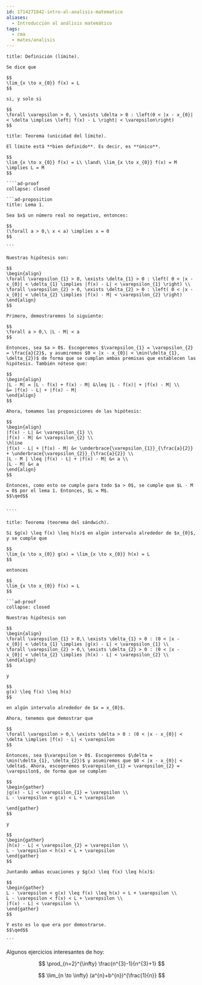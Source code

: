 ```yaml
---
id: 1714271842-intro-al-analisis-matematico
aliases:
  - Introducción al análisis matemático
tags:
  - cma
  - mates/analisis
---
```


```ad-definition
title: Definición (límite).

Se dice que

$$
\lim_{x \to x_{0}} f(x) = L
$$

si, y solo si

$$
\forall \varepsilon > 0, \ \exists \delta > 0 : \left(0 < |x - x_{0}| < \delta \implies \left| f(x) - L \right| < \varepsilon\right)
$$

```

`````ad-theorem
title: Teorema (unicidad del límite).

El límite está **bien definido**. Es decir, es **único**.

$$
\lim_{x \to x_{0}} f(x) = L\ \land\ \lim_{x \to x_{0}} f(x) = M \implies L = M
$$

````ad-proof
collapse: closed

```ad-proposition
title: Lema 1.

Sea $x$ un número real no negativo, entonces:

$$
(\forall a > 0,\ x < a) \implies x = 0
$$

```

Nuestras hipótesis son:

$$
\begin{align}
\forall \varepsilon_{1} > 0, \exists \delta_{1} > 0 : \left( 0 < |x - x_{0}| < \delta_{1} \implies |f(x) - L| < \varepsilon_{1} \right) \\
\forall \varepsilon_{2} > 0, \exists \delta_{2} > 0 : \left( 0 < |x - x_{0}| < \delta_{2} \implies |f(x) - M| < \varepsilon_{2} \right)
\end{align}
$$

Primero, demostraremos lo siguiente:

$$
\forall a > 0,\ |L - M| < a
$$

Entonces, sea $a > 0$. Escogeremos $\varepsilon_{1} = \varepsilon_{2} = \frac{a}{2}$, y asumiremos $0 < |x - x_{0}| < \min(\delta_{1}, \delta_{2})$ de forma que se cumplan ambas premisas que establecen las hipótesis. También nótese que:

$$
\begin{align}
|L - M| = |L - f(x) + f(x) - M| &\leq |L - f(x)| + |f(x) - M| \\
&= |f(x) - L| + |f(x) - M|
\end{align}
$$

Ahora, tomamos las proposiciones de las hipótesis:

$$
\begin{align}
|f(x) - L| &< \varepsilon_{1} \\
|f(x) - M| &< \varepsilon_{2} \\
\hline
|f(x) - L| + |f(x) - M| &< \underbrace{\varepsilon_{1}}_{\frac{a}{2}} + \underbrace{\varepsilon_{2}}_{\frac{a}{2}} \\
|L - M | \leq |f(x) - L| + |f(x) - M| &< a \\
|L - M| &< a
\end{align}
$$

Entonces, como esto se cumple para todo $a > 0$, se cumple que $L - M = 0$ por el lema 1. Entonces, $L = M$.
$$\qed$$


````

`````

````ad-theorem
title: Teorema (teorema del sándwich).

Si $g(x) \leq f(x) \leq h(x)$ en algún intervalo alrededor de $x_{0}$, y se cumple que

$$
\lim_{x \to x_{0}} g(x) = \lim_{x \to x_{0}} h(x) = L
$$

entonces

$$
\lim_{x \to x_{0}} f(x) = L
$$

```ad-proof
collapse: closed

Nuestras hipótesis son

$$
\begin{align}
\forall \varepsilon_{1} > 0,\ \exists \delta_{1} > 0 : (0 < |x - x_{0}| < \delta_{1} \implies |g(x) - L| < \varepsilon_{1} \\
\forall \varepsilon_{2} > 0,\ \exists \delta_{2} > 0 : (0 < |x - x_{0}| < \delta_{2} \implies |h(x) - L| < \varepsilon_{2} \\
\end{align}
$$

y

$$
g(x) \leq f(x) \leq h(x)
$$

en algún intervalo alrededor de $x = x_{0}$.

Ahora, tenemos que demostrar que

$$
\forall \varepsilon > 0,\ \exists \delta > 0 : (0 < |x - x_{0}| < \delta \implies |f(x) - L| < \varepsilon
$$

Entonces, sea $\varepsilon > 0$. Escogeremos $\delta = \min(\delta_{1}, \delta_{2})$ y asumiremos que $0 < |x - x_{0}| < \delta$. Ahora, escogeremos $\varepsilon_{1} = \varepsilon_{2} = \varepsilon$, de forma que se cumplen

$$
\begin{gather}
|g(x) - L| < \varepsilon_{1} = \varepsilon \\
L - \varepsilon < g(x) < L + \varepsilon

\end{gather}
$$

y

$$
\begin{gather}
|h(x) - L| < \varepsilon_{2} = \varepsilon \\
L - \varepsilon < h(x) < L + \varepsilon
\end{gather}
$$

Juntando ambas ecuaciones y $g(x) \leq f(x) \leq h(x)$:

$$
\begin{gather}
L - \varepsilon < g(x) \leq f(x) \leq h(x) < L + \varepsilon \\
L - \varepsilon < f(x) < L + \varepsilon \\
|f(x) - L| < \varepsilon \\
\end{gather}
$$

Y esto es lo que era por demostrarse.
$$\qed$$

```

````

Algunos ejercicios interesantes de hoy:

$$
\prod_{n=2}^{\infty} \frac{n^{3}-1}{n^{3}+1}
$$

$$
\lim_{n \to \infty} (a^{n}+b^{n})^{\frac{1}{n}}
$$
